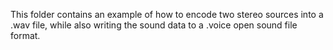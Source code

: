 This folder contains an example of how to encode two stereo sources into a .wav file,
while also writing the sound data to a .voice open sound file format.
